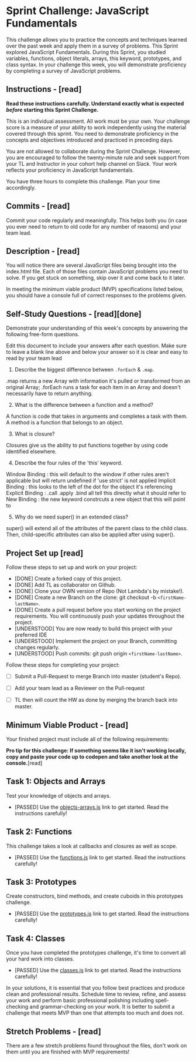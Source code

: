 # Sprint Challenge: JavaScript Fundamentals 

This challenge allows you to practice the concepts and techniques learned over the past week and apply them in a survey of problems. This Sprint explored JavaScript Fundamentals. During this Sprint, you studied variables, functions, object literals, arrays, this keyword, prototypes, and class syntax. In your challenge this week, you will demonstrate proficiency by completing a survey of JavaScript problems.

## Instructions - [read]

**Read these instructions carefully. Understand exactly what is expected _before_ starting this Sprint Challenge.**

This is an individual assessment. All work must be your own. Your challenge score is a measure of your ability to work independently using the material covered through this sprint. You need to demonstrate proficiency in the concepts and objectives introduced and practiced in preceding days.

You are not allowed to collaborate during the Sprint Challenge. However, you are encouraged to follow the twenty-minute rule and seek support from your TL and Instructor in your cohort help channel on Slack. Your work reflects your proficiency in JavaScript fundamentals.

You have three hours to complete this challenge. Plan your time accordingly.

## Commits - [read]

Commit your code regularly and meaningfully. This helps both you (in case you ever need to return to old code for any number of reasons) and your team lead.

## Description - [read]

You will notice there are several JavaScript files being brought into the index.html file.  Each of those files contain JavaScript problems you need to solve.  If you get stuck on something, skip over it and come back to it later.

In meeting the minimum viable product (MVP) specifications listed below, you should have a console full of correct responses to the problems given.

## Self-Study Questions - [read][done]

Demonstrate your understanding of this week's concepts by answering the following free-form questions.

Edit this document to include your answers after each question. Make sure to leave a blank line above and below your answer so it is clear and easy to read by your team lead

1. Describe the biggest difference between `.forEach` & `.map`.

.map returns a new Array with information it's pulled or transformed from an original Array; .forEach runs a task for each item in an Array and doesn't necessarily have to return anything. 

2. What is the difference between a function and a method?

A function is code that takes in arguments and completes a task with them. A method is a function that belongs to an object. 

3. What is closure?

Closures give us the ability to put functions together by using code identified elsewhere. 

4. Describe the four rules of the 'this' keyword.

Window Binding : this will default to the window if other rules aren't applicable but will return undefined if 'use strict' is not applied
Implicit Binding : this looks to the left of the dot for the object it's referencing
Explicit Binding : .call .apply .bind all tell this directly what it should refer to
New Binding : the new keyword constrcuts a new object that this will point to

5. Why do we need super() in an extended class?

super() will extend all of the attributes of the parent class to the child class. Then, child-specific attributes can also be applied after using super().

## Project Set up [read]

Follow these steps to set up and work on your project:

- [DONE] Create a forked copy of this project.
- [DONE] Add TL as collaborator on Github.
- [DONE] Clone your OWN version of Repo (Not Lambda's by mistake!).
- [DONE] Create a new Branch on the clone: git checkout -b `<firstName-lastName>`.
- [DONE] Create a pull request before you start working on the project requirements.  You will continuously push your updates throughout the project.
- [UNDERSTOOD] You are now ready to build this project with your preferred IDE
- [UNDERSTOOD] Implement the project on your Branch, committing changes regularly.
- [UNDERSTOOD] Push commits: git push origin `<firstName-lastName>`.

Follow these steps for completing your project:

- [ ] Submit a Pull-Request to merge <firstName-lastName> Branch into master (student's  Repo).
- [ ] Add your team lead as a Reviewer on the Pull-request
- [ ] TL then will count the HW as done by  merging the branch back into master.


## Minimum Viable Product - [read]

Your finished project must include all of the following requirements:

**Pro tip for this challenge: If something seems like it isn't working locally, copy and paste your code up to codepen and take another look at the console.**[read]

## Task 1: Objects and Arrays
Test your knowledge of objects and arrays. 
* [PASSED] Use the [objects-arrays.js](challenges/objects-arrays.js) link to get started.  Read the instructions carefully!

## Task 2: Functions
This challenge takes a look at callbacks and closures as well as scope. 
* [PASSED] Use the [functions.js](challenges/functions.js) link to get started. Read the instructions carefully!

## Task 3: Prototypes
Create constructors, bind methods, and create cuboids in this prototypes challenge.
* [PASSED] Use the [prototypes.js](challenges/prototypes.js) link to get started. Read the instructions carefully!

## Task 4: Classes
Once you have completed the prototypes challenge, it's time to convert all your hard work into classes.
* [PASSED] Use the [classes.js](challenges/classes.js) link to get started. Read the instructions carefully!

In your solutions, it is essential that you follow best practices and produce clean and professional results. Schedule time to review, refine, and assess your work and perform basic professional polishing including spell-checking and grammar-checking on your work. It is better to submit a challenge that meets MVP than one that attempts too much and does not.

## Stretch Problems - [read]

There are a few stretch problems found throughout the files, don't work on them until you are finished with MVP requirements!
